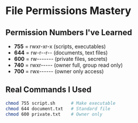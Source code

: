 # File Permissions Mastery

## Permission Numbers I've Learned
- **755** = rwxr-xr-x (scripts, executables)
- **644** = rw-r--r-- (documents, text files) 
- **600** = rw------- (private files, secrets)
- **740** = rwxr----- (owner full, group read only)
- **700** = rwx------ (owner only access)

## Real Commands I Used
```bash
chmod 755 script.sh      # Make executable
chmod 644 document.txt   # Standard file
chmod 600 private.txt    # Owner only

